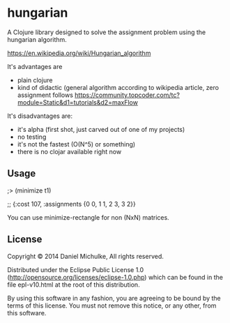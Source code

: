 # hungarian

A Clojure library designed to solve the assignment problem using the hungarian algorithm. 

https://en.wikipedia.org/wiki/Hungarian_algorithm

It's advantages are 

- plain clojure
- kind of didactic (general algorithm according to wikipedia article, zero assignment follows https://community.topcoder.com/tc?module=Static&d1=tutorials&d2=maxFlow 

It's disadvantages are:

- it's alpha (first shot, just carved out of one of my projects)
- no testing
- it's not the fastest (O(N^5) or something)
- there is no clojar available right now

## Usage

;> (minimize t1)

;; {:cost 107, :assignments {0 0, 1 1, 2 3, 3 2}}

You can use minimize-rectangle for non (NxN) matrices. 

## License

Copyright © 2014 Daniel Michulke, All rights reserved.

Distributed under the Eclipse Public License 1.0 (http://opensource.org/licenses/eclipse-1.0.php) which can be found in the file epl-v10.html at the root of this distribution.

By using this software in any fashion, you are agreeing to be bound by the terms of this license.
You must not remove this notice, or any other, from this software.
